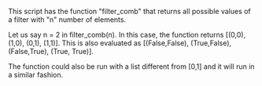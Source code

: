 This script has the function "filter_comb" that returns all possible values of a filter 
with "n" number of elements. 

Let us say n = 2 in filter_comb(n). 
In this case, the function returns  [(0,0), (1,0), (0,1), (1,1)]. 
This is also evaluated as [(False,False), (True,False), (False,True), (True, True)].

The function could also be run with a list different from [0,1] and it will run in a similar fashion.
